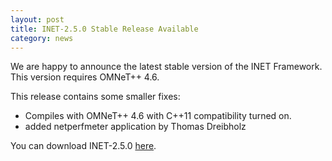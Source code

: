```yaml
---
layout: post
title: INET-2.5.0 Stable Release Available
category: news
---
```


We are happy to announce the latest stable version of the INET Framework.
This version requires OMNeT++ 4.6.

This release contains some smaller fixes:

*   Compiles with OMNeT++ 4.6 with C++11 compatibility turned on.
*   added netperfmeter application by Thomas Dreibholz

You can download INET-2.5.0 [here](/Download.html).
